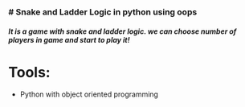 
<h3> # Snake and Ladder Logic in python using oops</h3>

<h5> It is a game with snake and ladder logic. we can choose number of players in game and start to play it!</h5>

# Tools:

* Python with object oriented programming

